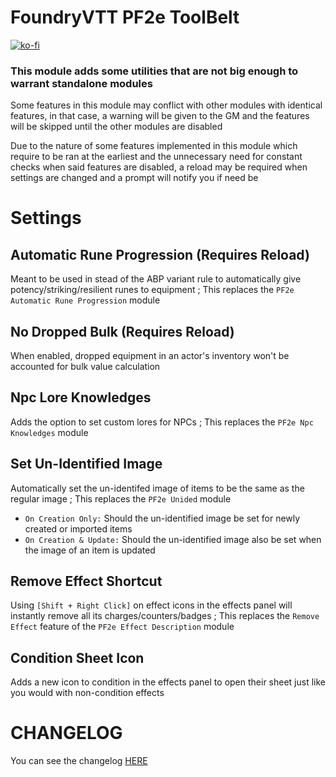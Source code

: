# FoundryVTT PF2e ToolBelt

[![ko-fi](https://ko-fi.com/img/githubbutton_sm.svg)](https://ko-fi.com/K3K6M2V13)

### This module adds some utilities that are not big enough to warrant standalone modules

Some features in this module may conflict with other modules with identical features, in that case, a warning will be given to the GM and the features will be skipped until the other modules are disabled

Due to the nature of some features implemented in this module which require to be ran at the earliest and the unnecessary need for constant checks when said features are disabled, a reload may be required when settings are changed and a prompt will notify you if need be

# Settings

## Automatic Rune Progression (Requires Reload)

Meant to be used in stead of the ABP variant rule to automatically give potency/striking/resilient runes to equipment ; This replaces the `PF2e Automatic Rune Progression` module

## No Dropped Bulk (Requires Reload)

When enabled, dropped equipment in an actor's inventory won't be accounted for bulk value calculation

## Npc Lore Knowledges

Adds the option to set custom lores for NPCs ; This replaces the `PF2e Npc Knowledges` module

## Set Un-Identified Image

Automatically set the un-identifed image of items to be the same as the regular image ; This replaces the `PF2e Unided` module

-   `On Creation Only:` Should the un-identified image be set for newly created or imported items
-   `On Creation & Update:` Should the un-identified image also be set when the image of an item is updated

## Remove Effect Shortcut

Using `[Shift + Right Click]` on effect icons in the effects panel will instantly remove all its charges/counters/badges ; This replaces the `Remove Effect` feature of the `PF2e Effect Description` module

## Condition Sheet Icon

Adds a new icon to condition in the effects panel to open their sheet just like you would with non-condition effects

# CHANGELOG

You can see the changelog [HERE](./CHANGELOG.md)
